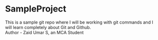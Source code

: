 # SampleProject
This is a sample git repo where  I will be working with git commands and I will learn completely about  Git and Github.
<br>
Author - Zaid Umar S,  an MCA Student
